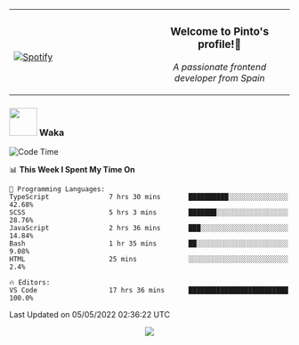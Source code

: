 <table width="100%" align="center"> 
  <tr>
  <td width="50%">
      
&nbsp; <br> [![Spotify](https://novatorem-zeta-rust.vercel.app/api/spotify)](https://open.spotify.com/user/novatorem-zeta-rust)

  </td>
  <td width="50%">
    <h3 align="center">Welcome to Pinto's profile!👋</h3>
    <p align="center"><em>A passionate frontend developer from Spain</em></p>
  </td>
  </table>

### <img src="https://media.giphy.com/media/VgCDAzcKvsR6OM0uWg/giphy.gif" width="50"> Waka

  <!--START_SECTION:waka-->
![Code Time](http://img.shields.io/badge/Code%20Time-310%20hrs%2015%20mins-blue)

📊 **This Week I Spent My Time On** 

```text
💬 Programming Languages: 
TypeScript               7 hrs 30 mins       ██████████░░░░░░░░░░░░░░░   42.68% 
SCSS                     5 hrs 3 mins        ███████░░░░░░░░░░░░░░░░░░   28.76% 
JavaScript               2 hrs 36 mins       ███░░░░░░░░░░░░░░░░░░░░░░   14.84% 
Bash                     1 hr 35 mins        ██░░░░░░░░░░░░░░░░░░░░░░░   9.08% 
HTML                     25 mins             ░░░░░░░░░░░░░░░░░░░░░░░░░   2.4%

🔥 Editors: 
VS Code                  17 hrs 36 mins      █████████████████████████   100.0%

```


 Last Updated on 05/05/2022 02:36:22 UTC
<!--END_SECTION:waka-->

<div align="center">
<img src="https://github-readme-stats-gilt-tau.vercel.app/api/top-langs/?username=pinto-hub&layout=compact&theme=dracula" />
</div>

